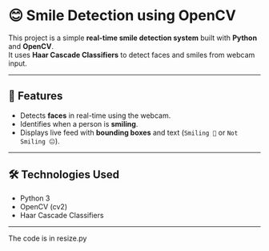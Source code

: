 # 😊 Smile Detection using OpenCV

This project is a simple **real-time smile detection system** built with **Python** and **OpenCV**.  
It uses **Haar Cascade Classifiers** to detect faces and smiles from webcam input.

---

## 📌 Features
- Detects **faces** in real-time using the webcam.
- Identifies when a person is **smiling**.
- Displays live feed with **bounding boxes** and text (`Smiling 🙂` or `Not Smiling 😐`).

---

## 🛠️ Technologies Used
- Python 3
- OpenCV (cv2)
- Haar Cascade Classifiers

---
The code is in resize.py

 
 
 
